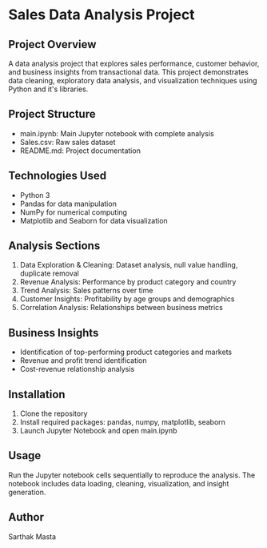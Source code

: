 # Sales Data Analysis Project

## Project Overview
A data analysis project that explores sales performance, customer behavior, and business insights from transactional data. This project demonstrates data cleaning, exploratory data analysis, and visualization techniques using Python and it's libraries.

## Project Structure
- main.ipynb: Main Jupyter notebook with complete analysis
- Sales.csv: Raw sales dataset
- README.md: Project documentation

## Technologies Used
- Python 3
- Pandas for data manipulation
- NumPy for numerical computing
- Matplotlib and Seaborn for data visualization

## Analysis Sections
1. Data Exploration & Cleaning: Dataset analysis, null value handling, duplicate removal
2. Revenue Analysis: Performance by product category and country
3. Trend Analysis: Sales patterns over time
4. Customer Insights: Profitability by age groups and demographics
5. Correlation Analysis: Relationships between business metrics

## Business Insights
- Identification of top-performing product categories and markets
- Revenue and profit trend identification
- Cost-revenue relationship analysis

## Installation
1. Clone the repository
2. Install required packages: pandas, numpy, matplotlib, seaborn
3. Launch Jupyter Notebook and open main.ipynb

## Usage
Run the Jupyter notebook cells sequentially to reproduce the analysis. The notebook includes data loading, cleaning, visualization, and insight generation.

## Author
Sarthak Masta
